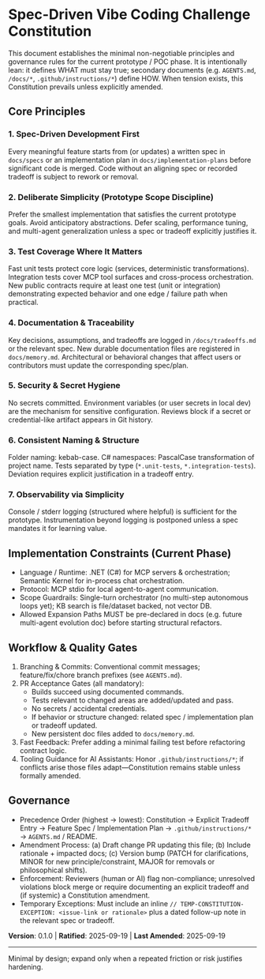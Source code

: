 # Spec-Driven Vibe Coding Challenge Constitution

This document establishes the minimal non-negotiable principles and governance rules for the current prototype / POC phase. It is intentionally lean: it defines WHAT must stay true; secondary documents (e.g. `AGENTS.md`, `/docs/*`, `.github/instructions/*`) define HOW. When tension exists, this Constitution prevails unless explicitly amended.

## Core Principles

### 1. Spec-Driven Development First
Every meaningful feature starts from (or updates) a written spec in `docs/specs` or an implementation plan in `docs/implementation-plans` before significant code is merged. Code without an aligning spec or recorded tradeoff is subject to rework or removal.

### 2. Deliberate Simplicity (Prototype Scope Discipline)
Prefer the smallest implementation that satisfies the current prototype goals. Avoid anticipatory abstractions. Defer scaling, performance tuning, and multi-agent generalization unless a spec or tradeoff explicitly justifies it.

### 3. Test Coverage Where It Matters
Fast unit tests protect core logic (services, deterministic transformations). Integration tests cover MCP tool surfaces and cross-process orchestration. New public contracts require at least one test (unit or integration) demonstrating expected behavior and one edge / failure path when practical.

### 4. Documentation & Traceability
Key decisions, assumptions, and tradeoffs are logged in `/docs/tradeoffs.md` or the relevant spec. New durable documentation files are registered in `docs/memory.md`. Architectural or behavioral changes that affect users or contributors must update the corresponding spec/plan.

### 5. Security & Secret Hygiene
No secrets committed. Environment variables (or user secrets in local dev) are the mechanism for sensitive configuration. Reviews block if a secret or credential-like artifact appears in Git history.

### 6. Consistent Naming & Structure
Folder naming: kebab-case. C# namespaces: PascalCase transformation of project name. Tests separated by type (`*.unit-tests`, `*.integration-tests`). Deviation requires explicit justification in a tradeoff entry.

### 7. Observability via Simplicity
Console / stderr logging (structured where helpful) is sufficient for the prototype. Instrumentation beyond logging is postponed unless a spec mandates it for learning value.

## Implementation Constraints (Current Phase)
- Language / Runtime: .NET (C#) for MCP servers & orchestration; Semantic Kernel for in-process chat orchestration.
- Protocol: MCP stdio for local agent-to-agent communication.
- Scope Guardrails: Single-turn orchestrator (no multi-step autonomous loops yet); KB search is file/dataset backed, not vector DB.
- Allowed Expansion Paths MUST be pre-declared in docs (e.g. future multi-agent evolution doc) before starting structural refactors.

## Workflow & Quality Gates
1. Branching & Commits: Conventional commit messages; feature/fix/chore branch prefixes (see `AGENTS.md`).
2. PR Acceptance Gates (all mandatory):
	- Builds succeed using documented commands.
	- Tests relevant to changed areas are added/updated and pass.
	- No secrets / accidental credentials.
	- If behavior or structure changed: related spec / implementation plan or tradeoff updated.
	- New persistent doc files added to `docs/memory.md`.
3. Fast Feedback: Prefer adding a minimal failing test before refactoring contract logic.
4. Tooling Guidance for AI Assistants: Honor `.github/instructions/*`; if conflicts arise those files adapt—Constitution remains stable unless formally amended.

## Governance
- Precedence Order (highest → lowest): Constitution → Explicit Tradeoff Entry → Feature Spec / Implementation Plan → `.github/instructions/*` → `AGENTS.md` / README.
- Amendment Process: (a) Draft change PR updating this file; (b) Include rationale + impacted docs; (c) Version bump (PATCH for clarifications, MINOR for new principle/constraint, MAJOR for removals or philosophical shifts).
- Enforcement: Reviewers (human or AI) flag non-compliance; unresolved violations block merge or require documenting an explicit tradeoff and (if systemic) a Constitution amendment.
- Temporary Exceptions: Must include an inline `// TEMP-CONSTITUTION-EXCEPTION: <issue-link or rationale>` plus a dated follow-up note in the relevant spec or tradeoff.

**Version**: 0.1.0 | **Ratified**: 2025-09-19 | **Last Amended**: 2025-09-19

---
Minimal by design; expand only when a repeated friction or risk justifies hardening.